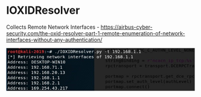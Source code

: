 # IOXIDResolver
Collects Remote Network Interfaces - https://airbus-cyber-security.com/the-oxid-resolver-part-1-remote-enumeration-of-network-interfaces-without-any-authentication/

![Output](/Output.jpg)
